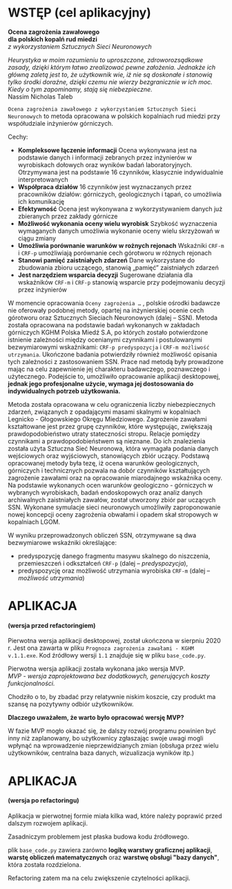 # WSTĘP (cel aplikacyjny)
**Ocena zagrożenia zawałowego <br>
dla polskich kopalń rud miedzi** <br>
*z wykorzystaniem Sztucznych Sieci Neuronowych*

*Heurystyka w moim rozumieniu to uproszczone, zdroworozsądkowe
zasady, dzięki którym łatwo zrealizować pewne założenia.
Jednakże ich główną zaletą jest to, że użytkownik wie, iż nie
są doskonałe i stanowią tylko środki doraźne, dzięki czemu nie wierzy
bezgranicznie w ich moc. Kiedy o tym zapominamy, stają się
niebezpieczne.* <br> Nassim Nicholas Taleb

`Ocena zagrożenia zawałowego z wykorzystaniem Sztucznych Sieci Neuronowych` to metoda opracowana w polskich kopalniach rud miedzi przy współudziale inżynierów górniczych. 

Cechy:
* **Kompleksowe łączenie informacji**
Ocena wykonywana jest na podstawie danych i informacji zebranych przez inżynierów w wyrobiskach dołowych oraz wyników badań laboratoryjnych. Otrzymywana jest na podstawie 16 czynników, klasycznie indywidualnie interpretowanych 
* **Współpraca działów**
16 czynników jest wyznaczanych przez pracowników działów: górniczych, geologicznych i tąpań, co umożliwia ich komunikację
* **Efektywność**
Ocena jest wykonywana z wykorzystywaniem danych już zbieranych przez zakłady górnicze
* **Możliwość wykonania oceny wielu wyrobisk**
Szybkość wyznaczenia wymaganych danych umożliwia wykonanie oceny wielu skrzyżowań w ciągu zmiany
* **Umożliwia porównanie warunków w rożnych rejonach**
Wskaźniki `CRF-m` i `CRF-p` umożliwiają porównanie cech górotworu w różnych rejonach
* **Stanowi pamięć zaistniałych zdarzeń**
Dane wykorzystane do zbudowania zbioru uczącego, stanowią „pamięć” zaistniałych zdarzeń
* **Jest narzędziem wsparcia decyzji**
Sugerowane działania dla wskaźników `CRF-m` i `CRF-p` stanowią wsparcie przy podejmowaniu decyzji przez inżynierów

W momencie opracowania `Oceny zagrożenia …` , polskie ośrodki badawcze nie oferowały podobnej metody, opartej na inżynierskiej ocenie cech górotworu  oraz Sztucznych Sieciach Neuronowych (dalej – SSN). Metoda została opracowana na podstawie badań wykonanych w zakładach górniczych KGHM Polska Miedź S.A, po których zostało potwierdzone istnienie zależności między ocenianymi czynnikami i postulowanymi bezwymiarowymi wskaźnikami: `CRF-p predyspozycja` i `CRF-m możliwość utrzymania`. Ukończone badania potwierdziły również możliwość opisania tych zależności z zastosowaniem SSN. Prace nad metodą były prowadzone mając na celu zapewnienie jej charakteru badawczego, poznawczego i użytecznego. Podejście to, umożliwiło opracowanie aplikacji desktopowej, **jednak jego profesjonalne użycie, wymaga jej dostosowania do indywidualnych potrzeb użytkowania.**

Metoda została opracowana w celu ograniczenia liczby niebezpiecznych zdarzeń, związanych z opadającymi masami skalnymi w kopalniach Legnicko - Głogowskiego Okręgu Miedziowego. Zagrożenie zawałami kształtowane jest przez grupę czynników, które występując, zwiększają prawdopodobieństwo utraty stateczności stropu. Relacje pomiędzy czynnikami a prawdopodobieństwem są nieznane.  Do ich znalezienia została użyta Sztuczna Sieć Neuronowa, która wymagała podania danych wejściowych oraz wyjściowych, stanowiących zbiór uczący. Podstawą opracowanej metody była tezę, iż ocena warunków geologicznych, górniczych i technicznych pozwala na dobór czynników kształtujących zagrożenie zawałami oraz na opracowanie miarodajnego wskaźnika oceny. <br>
Na podstawie wykonanych ocen warunków geologiczno - górniczych w wybranych wyrobiskach, badań endoskopowych oraz analiz danych archiwalnych zaistniałych zawałów, został utworzony zbiór par uczących SSN. Wykonane symulacje sieci neuronowych umożliwiły zaproponowanie nowej koncepcji oceny zagrożenia obwałami i opadem skał stropowych w kopalniach LGOM.

W wyniku przeprowadzonych obliczeń SSN, otrzymywane są dwa bezwymiarowe wskaźniki określające:
- predyspozycję danego fragmentu masywu skalnego do niszczenia, przemieszczeń i odkształceń `CRF-p` (dalej – *predyspozycja*),
- predyspozycję oraz możliwość utrzymania wyrobiska `CRF-m` (dalej – *możliwość utrzymania*)

# APLIKACJA 
#### (wersja przed refactoringiem)

Pierwotna wersja aplikacji desktopowej, został ukończona w sierpniu 2020 r. Jest ona zawarta w pliku `Prognoza zagrożenia zawałami - KGHM v.1.1.exe`. Kod źródłowy wersji `1.1` znajduje się w pliku `base_code.py`.

Pierwotna wersja aplikacji została wykonana jako wersja MVP. <br>
*MVP - wersja zaprojektowana bez dodatkowych, generujących koszty funkcjonalności.* <br>

Chodziło o to, by zbadać przy relatywnie niskim koszcie, czy produkt ma szansę na pozytywny odbiór użytkowników.<br>

**Dlaczego uważałem, że warto było opracować wersję MVP?**<br>

W fazie MVP mogło okazać się, że dalszy rozwój programu powinien być inny niż zaplanowany, bo użytkownicy zgłaszając swoje uwagi mogli wpłynąć na wprowadzenie nieprzewidzianych zmian (obsługa przez wielu użytkowników, centralna baza danych, wizualizacja wyników itp.)

# APLIKACJA 
#### (wersja po refactoringu)

Aplikacja w pierwotnej formie miała kilka wad, które należy poprawić przed dalszym rozwojem aplikacji.

Zasadniczym problemem jest płaska budowa kodu źródłowego.

plik `base_code.py` zawiera zarówno **logikę warstwy graficznej aplikacji**, **warstę obliczeń matematycznych** oraz **warstwę obsługi "bazy danych"**, która została rozdzielona.

Refactoring zatem ma na celu zwiększenie czytelności aplikacji.



